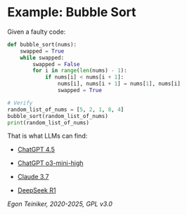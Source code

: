 # Example: Bubble Sort

Given a faulty code:

```python
def bubble_sort(nums):
    swapped = True
    while swapped:
        swapped = False
        for i in range(len(nums) - 1):
            if nums[i] < nums[i + 1]:
                nums[i], nums[i + 1] = nums[1], nums[i]
                swapped = True

# Verify
random_list_of_nums = [5, 2, 1, 8, 4]
bubble_sort(random_list_of_nums)
print(random_list_of_nums)
```

That is what LLMs can find:

* [ChatGPT 4.5](ChatGPT4.5.md)
* [ChatGPT o3-mini-high](ChatGPT-o3-mini-high.md)

* [Claude 3.7](Claude-3.7.md)

* [DeepSeek R1](DeepSeek-R1.md)

*Egon Teiniker, 2020-2025, GPL v3.0*

